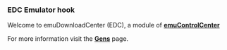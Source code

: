 ### EDC Emulator hook

Welcome to emuDownloadCenter (EDC), a module of [**emuControlCenter**](https://github.com/PhoenixInteractiveNL/emuControlCenter/wiki/)

For more information visit the [**Gens**](https://github.com/PhoenixInteractiveNL/edc-masterhook/wiki/Emulator-gens#menu) page.
